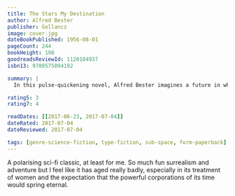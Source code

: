 ```yaml
---
title: The Stars My Destination
author: Alfred Bester
publisher: Gollancz
image: cover.jpg
dateBookPublished: 1956-08-01
pageCount: 244
bookHeight: 198
goodreadsReviewId: 1120184937
isbn13: 9780575094192

summary: |
  In this pulse-quickening novel, Alfred Bester imagines a future in which people "jaunte" a thousand miles with a single thought, where the rich barricade themselves in labyrinths and protect themselves with radioactive hit men - and where an inarticulate outcast is the most valuable and dangerous man alive. The Stars My Destination is a classic of technological prophecy and timeless narrative enchantment by an acknowledged master of science fiction.

rating5: 3
rating7: 4

readDates: [[2017-06-23, 2017-07-04]]
dateRated: 2017-07-04
dateReviewed: 2017-07-04

tags: [genre-science-fiction, type-fiction, sub-space, form-paperback]
---
```


A polarising sci-fi classic, at least for me. So much fun surrealism and adventure but I feel like it has aged really badly, especially in its treatment of women and the expectation that the powerful corporations of its time would spring eternal.
